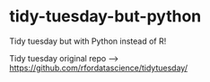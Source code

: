 # tidy-tuesday-but-python

Tidy tuesday but with Python instead of R!

Tidy tuesday original repo --> https://github.com/rfordatascience/tidytuesday/
